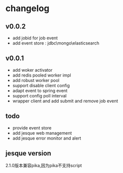 # changelog
## v0.0.2
- add jobid for job event
- add event store : jdbc\mongo\elasticsearch

## v0.0.1
- add woker activator
- add redis pooled worker impl
- add robust worker pool
- support disable client config
- adapt event to spring event
- support config poll interval
- wrapper client and add submit and remove job event

## todo
- provide event store
- add jesque web management
- add jesque error monitor and alert

## jesque version
2.1.0版本兼容pika,因为pika不支持script
